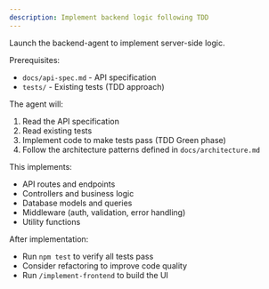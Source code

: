 ```yaml
---
description: Implement backend logic following TDD
---
```


Launch the backend-agent to implement server-side logic.

Prerequisites:
- `docs/api-spec.md` - API specification
- `tests/` - Existing tests (TDD approach)

The agent will:
1. Read the API specification
2. Read existing tests
3. Implement code to make tests pass (TDD Green phase)
4. Follow the architecture patterns defined in `docs/architecture.md`

This implements:
- API routes and endpoints
- Controllers and business logic
- Database models and queries
- Middleware (auth, validation, error handling)
- Utility functions

After implementation:
- Run `npm test` to verify all tests pass
- Consider refactoring to improve code quality
- Run `/implement-frontend` to build the UI
